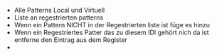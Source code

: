 + Alle Patterns Local und Virtuell
+ Liste an regestrierten patterns
+ Wenn ein Pattern NICHT in der Regestrierten liste ist füge es hinzu
+ Wenn ein Regestriertes Patter das zu diesem IDI gehört nich da ist entferne den Eintrag aus dem Register
+ 